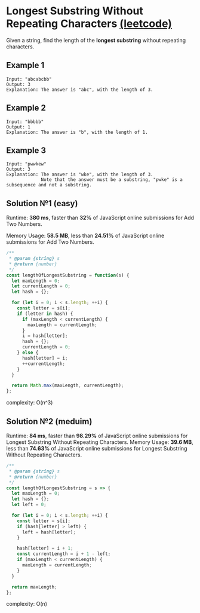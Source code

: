 # Longest Substring Without Repeating Characters [(leetcode)](https://leetcode.com/problems/longest-substring-without-repeating-characters/)

Given a string, find the length of the **longest substring** without repeating characters.

## Example 1

```
Input: "abcabcbb"
Output: 3
Explanation: The answer is "abc", with the length of 3.
```

## Example 2

```
Input: "bbbbb"
Output: 1
Explanation: The answer is "b", with the length of 1.
```

## Example 3

```
Input: "pwwkew"
Output: 3
Explanation: The answer is "wke", with the length of 3.
             Note that the answer must be a substring, "pwke" is a subsequence and not a substring.
```

## Solution №1 (easy)

Runtime: **380 ms**, faster than **32%** of JavaScript online submissions for Add Two Numbers.

Memory Usage: **58.5 MB**, less than **24.51%** of JavaScript online submissions for Add Two Numbers.

```javascript
/**
 * @param {string} s
 * @return {number}
 */
const lengthOfLongestSubstring = function(s) {
  let maxLength = 0;
  let currentLength = 0;
  let hash = {};

  for (let i = 0; i < s.length; ++i) {
    const letter = s[i];
    if (letter in hash) {
      if (maxLength < currentLength) {
        maxLength = currentLength;
      }
      i = hash[letter];
      hash = {};
      currentLength = 0;
    } else {
      hash[letter] = i;
      ++currentLength;
    }
  }

  return Math.max(maxLength, currentLength);
};
```

complexity: O(n^3)

## Solution №2 (meduim)

Runtime: **84 ms**, faster than **98.29%** of JavaScript online submissions for Longest Substring Without Repeating Characters.
Memory Usage: **39.6 MB**, less than **74.63%** of JavaScript online submissions for Longest Substring Without Repeating Characters.

```javascript
/**
 * @param {string} s
 * @return {number}
 */
const lengthOfLongestSubstring = s => {
  let maxLength = 0;
  let hash = {};
  let left = 0;

  for (let i = 0; i < s.length; ++i) {
    const letter = s[i];
    if (hash[letter] > left) {
      left = hash[letter];
    }

    hash[letter] = i + 1;
    const currentLength = i + 1 - left;
    if (maxLength < currentLength) {
      maxLength = currentLength;
    }
  }

  return maxLength;
};
```

complexity: O(n)
